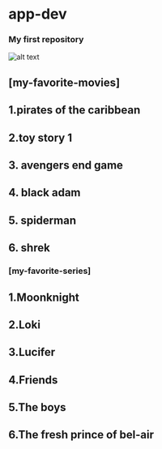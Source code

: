 # app-dev
### My first repository

![alt text](https://www.edigitalagency.com.au/wp-content/uploads/Netflix-logo-red-black-png.png)
## [my-favorite-movies]
 ## 1.pirates of the caribbean
 ## 2.toy story 1
 ## 3. avengers end game
 ## 4. black adam
 ## 5. spiderman
 ## 6. shrek
 
 ### [my-favorite-series] 
 ## 1.Moonknight
 ## 2.Loki
 ## 3.Lucifer
 ## 4.Friends
 ## 5.The boys
 ## 6.The fresh prince of bel-air
